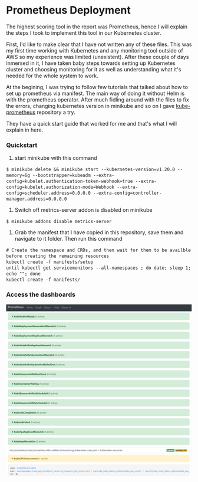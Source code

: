 # Prometheus Deployment

The highest scoring tool in the report was Prometheus, hence I will explain the steps I took to implement this tool in our Kubernetes cluster.

First, I'd like to make clear that I have not written any of these files. This was my first time working with Kubernetes and any monitoring tool outside of AWS so my experience was limited (unexistent). After these couple of days inmersed in it, I have taken baby steps towards setting up Kubernetes cluster and choosing monitoring for it as well as understanding what it's needed for the whole system to work.

At the begining, I was trying to follow few tutorials that talked about how to set up prometheus via manifest. The main way of doing it without Helm is with the prometheus operator. After much fidling around with the files to fix the errors, changing kubernetes version in minikube and so on I gave [kube-prometheus](https://github.com/prometheus-operator/kube-prometheus) repository a try.

They have a quick start guide that worked for me and that's what I will explain in here.

### Quickstart

1. start minikube with this command
```
$ minikube delete && minikube start --kubernetes-version=v1.20.0 --memory=6g --bootstrapper=kubeadm --extra-config=kubelet.authentication-token-webhook=true --extra-config=kubelet.authorization-mode=Webhook --extra-config=scheduler.address=0.0.0.0 --extra-config=controller-manager.address=0.0.0.0
```
1. Switch off metrics-server addon is disabled on minikube

```
$ minikube addons disable metrics-server
```

1. Grab the manifest that I have copied in this repository, save them and navigate to it folder. Then run this command
```
# Create the namespace and CRDs, and then wait for them to be availble before creating the remaining resources
kubectl create -f manifests/setup
until kubectl get servicemonitors --all-namespaces ; do date; sleep 1; echo ""; done
kubectl create -f manifests/
```

### Access the dashboards

![img](./img/prometheus-ui.png)

